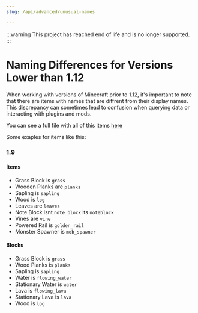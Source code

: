 ```yaml
---
slug: /api/advanced/unusual-names

---
```


:::warning
This project has reached end of life and is no longer supported.
:::

# Naming Differences for Versions Lower than 1.12

When working with versions of Minecraft prior to 1.12, it's important to note that there are items with names that are diffrent from their display names. This discrepancy can sometimes lead to confusion when querying data or interacting with plugins and mods.

You can see a full file with all of this items [here](https://github.com/PetarMc1/Minecraft-Items-API-v2/blob/master/Unusual%20Names.%2Cmd)

Some exaples for items like this:

### 1.9

#### Items
- Grass Block is `grass`
- Wooden Planks are `planks`
- Sapling is `sapling`
- Wood is `log`
- Leaves are `leaves`
- Note Block isnt `note_block` its `noteblock`
- Vines are `vine`
- Powered Rail is `golden_rail`
- Monster Spawner is `mob_spawner`

#### Blocks
- Grass Block is `grass`
- Wood Planks is `planks`
- Sapling is `sapling`
- Water is `flowing_water`
- Stationary Water is `water`
- Lava is `flowing_lava` 
- Stationary Lava is `lava`
- Wood is `log`